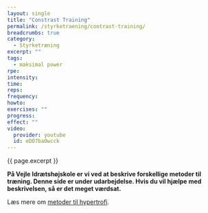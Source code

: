 ```yaml
---
layout: single
title: "Constrast Training"
permalink: /styrketraening/contrast-training/
breadcrumbs: true
category:
  - Styrketræning
excerpt: ""
tags:
  - maksimal power
rpe:
intensity:
time:
reps:
frequency:
howto:
exercises: ""
progress:
effect: ""
video:
  provider: youtube
  id: eDO7baOwcck
---
```


{{ page.excerpt }}

**På Vejle Idrætshøjskole er vi ved at beskrive forskellige metoder til træning. Denne side er under udarbejdelse. Hvis du vil hjælpe med beskrivelsen, så er det meget værdsat.**

Læs mere om [metoder til hypertrofi](/hypertrofi-metoder/).
